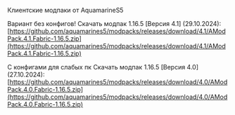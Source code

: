 Клиентские модпаки от AquamarineS5

Вариант без конфигов!
Скачать модпак 1.16.5 [Версия 4.1] (29.10.2024):
[https://github.com/aquamarines5/modpacks/releases/download/4.1/AModPack.4.1.Fabric-1.16.5.zip](https://github.com/aquamarines5/modpacks/releases/download/4.1/AModPack.4.1.Fabric-1.16.5.zip)

С конфигами для слабых пк
Скачать модпак 1.16.5 [Версия 4.0] (27.10.2024):
[https://github.com/aquamarines5/modpacks/releases/download/4.0/AModPack.4.0.Fabric-1.16.5.zip](https://github.com/aquamarines5/modpacks/releases/download/4.0/AModPack.4.0.Fabric-1.16.5.zip)
